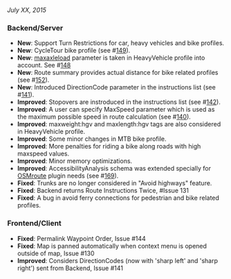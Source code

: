 *July XX, 2015*

### Backend/Server

-  **New**: Support Turn Restrictions for car, heavy vehicles and bike profiles.
-  **New**: CycleTour bike profile (see #[149](https://github.com/GIScience/openrouteservice/issues/149)).
-  **New**: [maxaxleload](http://wiki.openstreetmap.org/wiki/Key:maxaxleload) parameter is taken in HeavyVehicle profile into account. See #[148](https://github.com/GIScience/openrouteservice/issues/148)
-  **New**: Route summary provides actual distance for bike related profiles (see #[152](https://github.com/GIScience/openrouteservice/issues/152)).
-  **New**: Introduced DirectionCode parameter in the instructions list (see #[141](https://github.com/GIScience/openrouteservice/issues/141)).
-  **Improved**: Stopovers are instroduced in the instructions list (see #[142](https://github.com/GIScience/openrouteservice/issues/142)).
-  **Improved**: A user can specify MaxSpeed parameter which is used as the maximum possible speed in route calculation (see #[140](https://github.com/GIScience/openrouteservice/issues/140)).
-  **Improved**: maxweight:hgv and maxlength:hgv tags are also considered in HeavyVehicle profile.
-  **Improved**: Some minor changes in MTB bike profile.
-  **Improved**: More penalties for riding a bike along roads with high maxspeed values.
-  **Improved**: Minor memory optimizations.
-  **Improved**: AccessibilityAnalysis schema was extended specially for [OSMroute](https://github.com/Geolicious/OSMroute) plugin needs (see #[169](https://github.com/GIScience/openrouteservice/issues/169)).
-  **Fixed**: Trunks are no longer considered in "Avoid highways" feature.
-  **Fixed**: Backend returns Route Instructions Twice, #Issue 131
-  **Fixed**: A bug in avoid ferry connections for pedestrian and bike related profiles.
  
### Frontend/Client 

-  **Fixed**: Permalink Waypoint Order, Issue #144
-  **Fixed**: Map is panned automatically when context menu is opened outside of map, Issue #130
-  **Improved**: Considers DirectionCodes (now with 'sharp left' and 'sharp right') sent from Backend, Issue #141


